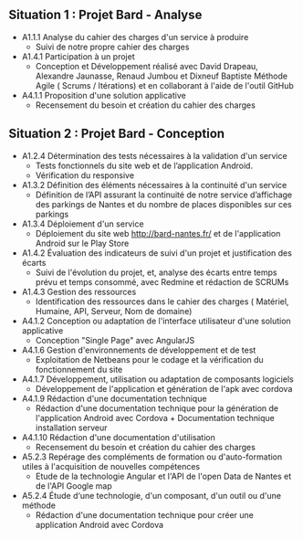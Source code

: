 ## Situation 1 : Projet Bard - Analyse

- A1.1.1 Analyse du cahier des charges d'un service à produire
	- Suivi de notre propre cahier des charges
- A1.4.1 Participation à un projet
	- Conception et Développement réalisé avec David Drapeau, Alexandre Jaunasse, Renaud Jumbou et Dixneuf Baptiste Méthode Agile ( Scrums / Itérations) et en collaborant à l'aide de l'outil GitHub
- A4.1.1 Proposition d'une solution applicative
	- Recensement du besoin et création du cahier des charges

## Situation 2 : Projet Bard - Conception
- A1.2.4 Détermination des tests nécessaires à la validation d'un service
	- Tests fonctionnels du site web et de l’application Android.
	- Vérification du responsive
- A1.3.2 Définition des éléments nécessaires à la continuité d'un service
	- Définition de l’API assurant la continuité de notre service d’affichage des parkings de Nantes et du nombre de places disponibles sur ces parkings
- A1.3.4 Déploiement d'un service
	- Déploiement du site web http://bard-nantes.fr/ et de l'application Android sur le Play Store
- A1.4.2 Évaluation des indicateurs de suivi d'un projet et justification des écarts
	- Suivi de l'évolution du projet, et, analyse des écarts entre temps prévu et temps consommé, avec Redmine et rédaction de SCRUMs
- A1.4.3 Gestion des ressources
	- Identification des ressources dans le cahier des charges ( Matériel, Humaine, API, Serveur, Nom de domaine)
- A4.1.2 Conception ou adaptation de l'interface utilisateur d'une solution applicative
	- Conception "Single Page" avec AngularJS
- A4.1.6 Gestion d'environnements de développement et de test
	- Exploitation de Netbeans pour le codage et la vérification du fonctionnement du site
- A4.1.7 Développement, utilisation ou adaptation de composants logiciels
	- Développement de l'application et génération de l'apk avec cordova 
- A4.1.9 Rédaction d'une documentation technique
	- Rédaction d'une documentation technique pour la génération de l'application Android avec Cordova + Documentation technique installation serveur 
- A4.1.10 Rédaction d'une documentation d'utilisation
	- Recensement du besoin et création du cahier des charges
- A5.2.3 Repérage des compléments de formation ou d'auto-formation utiles à l'acquisition de nouvelles compétences
	- Etude de la technologie Angular et l'API de l'open Data de Nantes et de l'API Google map
- A5.2.4 Étude d‘une technologie, d'un composant, d'un outil ou d'une méthode
	- Rédaction d'une documentation technique pour créer une application Android avec Cordova 
